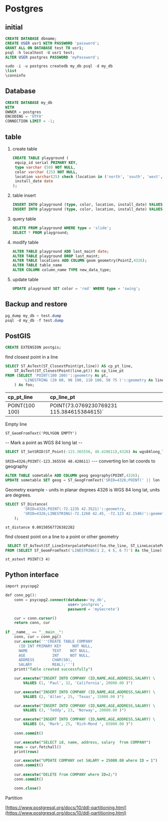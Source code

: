 # Postgres

## initial

```sql
CREATE DATABASE dbname;
CREATE USER usr1 WITH PASSWORD 'password';
GRANT ALL ON DATABASE test TO usr1;
psql -h localhost -U usr1 test;
ALTER USER postgres PASSWORD 'myPassword';
```

```sql
sudo -i -u postgres createdb my_db psql -d my_db
\list
\conninfo
```

## Database

```sql
CREATE DATABASE my_db
WITH 
OWNER = postgres
ENCODING = 'UTF8'
CONNECTION LIMIT = -1;
```

## table

1. create table

   ```sql
   CREATE TABLE playground (
    equip_id serial PRIMARY KEY,
    type varchar (50) NOT NULL,
    color varchar (25) NOT NULL,
    location varchar(25) check (location in ('north', 'south', 'west', 'east', 'northeast', 'southeast', 'southwest', 'northwest')),
    install_date date
   );
   ```

2. table insert

   ```sql
   INSERT INTO playground (type, color, location, install_date) VALUES ('slide', 'blue', 'south', '2014-04-28');
   INSERT INTO playground (type, color, location, install_date) VALUES ('swing', 'yellow', 'northwest', '2010-08-16');
   ```

3. query table

   ```sql
   DELETE FROM playground WHERE type = 'slide';
   SELECT * FROM playground;
   ```

4. modify table

   ```sql
   ALTER TABLE playground ADD last_maint date;
   ALTER TABLE playground DROP last_maint;
   ALTER TABLE locations ADD COLUMN geom geometry(PointZ,4326);
   ALTER TABLE table_name
   ALTER COLUMN column_name TYPE new_data_type;
   ```

5. update table

   ```sql
   UPDATE playground SET color = 'red' WHERE type = 'swing';
   ```

## Backup and restore

```sql
pg_dump my_db > test.dump
psql -d my_db -f test.dump
```

## PostGIS

```sql
CREATE EXTENSION postgis;
```

find closest point in a line

```sql
SELECT ST_AsText(ST_ClosestPoint(pt,line)) AS cp_pt_line,
    ST_AsText(ST_ClosestPoint(line,pt)) As cp_line_pt
FROM (SELECT 'POINT(100 100)'::geometry As pt,
        'LINESTRING (20 80, 98 190, 110 180, 50 75 )'::geometry As line
    ) As foo;
```

| cp\_pt\_line | cp\_line\_pt |
| :--- | :--- |
| POINT\(100 100\) | POINT\(73.0769230769231 115.384615384615\)\` |

Empty line

```text
ST_GeomFromText('POLYGON EMPTY')
```

-- Mark a point as WGS 84 long lat --

```sql
SELECT ST_SetSRID(ST_Point(-123.365556, 48.428611),4326) As wgs84long_lat;
```

`SRID=4326;POINT(-123.365556 48.428611)` --- converting lon lat coords to geography

```sql
ALTER TABLE sometable ADD COLUMN geog geography(POINT,4326);
UPDATE sometable SET geog = ST_GeogFromText('SRID=4326;POINT(' || lon || ' ' || lat || ')');
```

Geometry example - units in planar degrees 4326 is WGS 84 long lat, units are degrees.

```sql
SELECT ST_Distance(
        'SRID=4326;POINT(-72.1235 42.3521)'::geometry,
        'SRID=4326;LINESTRING(-72.1260 42.45, -72.123 42.1546)'::geometry
    );
```

`st_distance 0.00150567726382282`

find closest point on a line to a point or other geometry

```sql
 SELECT ST_AsText(ST_LineInterpolatePoint(foo.the_line, ST_LineLocatePoint(foo.the_line, ST_GeomFromText('POINT(4 3)'))))
FROM (SELECT ST_GeomFromText('LINESTRING(1 2, 4 5, 6 7)') As the_line) As foo;
```

`st_astext POINT(3 4)`

## Python interface

```sql
import psycopg2

def conn_pg():
    conn = psycopg2.connect(database='my_db', 
                            user='postgres', 
                            password = 'mySecrete')

    cur = conn.cursor()
    return conn, cur
 
if __name__ == "__main__":
    conn, cur = conn_pg()
    cur.execute('''CREATE TABLE COMPANY
      (ID INT PRIMARY KEY     NOT NULL,
      NAME           TEXT    NOT NULL,
      AGE            INT     NOT NULL,
      ADDRESS        CHAR(50),
      SALARY         REAL);''')
    print("Table created successfully")

    cur.execute("INSERT INTO COMPANY (ID,NAME,AGE,ADDRESS,SALARY) \
        VALUES (1, 'Paul', 32, 'California', 20000.00 )")

    cur.execute("INSERT INTO COMPANY (ID,NAME,AGE,ADDRESS,SALARY) \
        VALUES (2, 'Allen', 25, 'Texas', 15000.00 )")

    cur.execute("INSERT INTO COMPANY (ID,NAME,AGE,ADDRESS,SALARY) \
        VALUES (3, 'Teddy', 23, 'Norway', 20000.00 )")

    cur.execute("INSERT INTO COMPANY (ID,NAME,AGE,ADDRESS,SALARY) \
        VALUES (4, 'Mark', 25, 'Rich-Mond ', 65000.00 )")
        
    conn.commit()

    cur.execute("SELECT id, name, address, salary  from COMPANY")
    rows = cur.fetchall()
    print(rows)

    cur.execute("UPDATE COMPANY set SALARY = 25000.00 where ID = 1")
    conn.commit()
    
    cur.execute("DELETE from COMPANY where ID=2;")
    conn.commit()

    conn.close()
```

Partition

[https://www.postgresql.org/docs/10/ddl-partitioning.html](https://www.postgresql.org/docs/10/ddl-partitioning.html)

